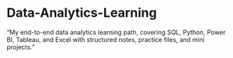 # Data-Analytics-Learning
“My end-to-end data analytics learning path, covering SQL, Python, Power BI, Tableau, and Excel with structured notes, practice files, and mini projects.”
